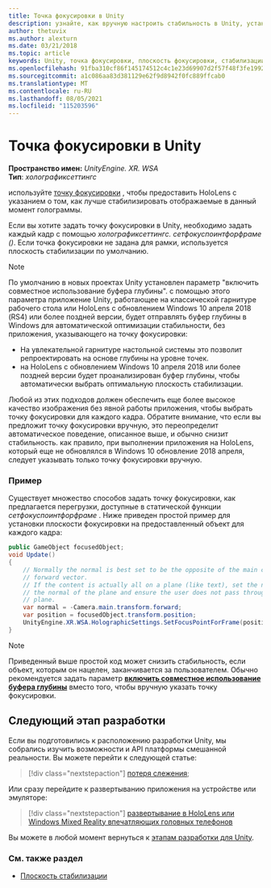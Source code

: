 ```yaml
---
title: Точка фокусировки в Unity
description: узнайте, как вручную настроить стабильность в Unity, установив точку фокусировки для HoloLens и Windows Mixed Reality иммерсивное гарнитуры.
author: thetuvix
ms.author: alexturn
ms.date: 03/21/2018
ms.topic: article
keywords: Unity, точка фокусировки, плоскость фокусировки, стабилизации плоскость, стабилизации точка, репроект, ЛСР, буфер глубины, гарнитура смешанной реальности, гарнитура Windows Mixed Reality, гарнитура виртуальной реальности
ms.openlocfilehash: 91fba310cf86f145174512c4c1e23d69907d2f57f48f3fe1992b417eb283235f
ms.sourcegitcommit: a1c086aa83d381129e62f9d8942f0fc889ffcab0
ms.translationtype: MT
ms.contentlocale: ru-RU
ms.lasthandoff: 08/05/2021
ms.locfileid: "115203596"
---
```

# <a name="focus-point-in-unity"></a>Точка фокусировки в Unity

**Пространство имен:** *UnityEngine. XR. WSA*<br>
**Тип**: *холографиксеттингс*

используйте [точку фокусировки](../platform-capabilities-and-apis/hologram-stability.md#reprojection) , чтобы предоставить HoloLens с указанием о том, как лучше стабилизировать отображаемые в данный момент голограммы.

Если вы хотите задать точку фокусировки в Unity, необходимо задать каждый кадр с помощью *холографиксеттингс. сетфокуспоинтфорфраме ()*. Если точка фокусировки не задана для рамки, используется плоскость стабилизации по умолчанию.

> [!NOTE]
> По умолчанию в новых проектах Unity установлен параметр "включить совместное использование буфера глубины".  с помощью этого параметра приложение Unity, работающее на классической гарнитуре рабочего стола или HoloLens с обновлением Windows 10 апреля 2018 (RS4) или более поздней версии, будет отправлять буфер глубины в Windows для автоматической оптимизации стабильности, без приложения, указывающего на точку фокусировки:
> * На увлекательной гарнитуре настольной системы это позволит репроектировать на основе глубины на уровне точек.
> * на HoloLens с обновлением Windows 10 апреля 2018 или более поздней версии будет проанализирован буфер глубины, чтобы автоматически выбрать оптимальную плоскость стабилизации.
>
> Любой из этих подходов должен обеспечить еще более высокое качество изображения без явной работы приложения, чтобы выбрать точку фокусировки для каждого кадра.  Обратите внимание, что если вы предложит точку фокусировки вручную, это переопределит автоматическое поведение, описанное выше, и обычно снизит стабильность.  как правило, при выполнении приложения на HoloLens, который еще не обновлялся в Windows 10 обновление 2018 апреля, следует указывать только точку фокусировки вручную.

### <a name="example"></a>Пример

Существует множество способов задать точку фокусировки, как предлагается перегрузки, доступные в статической функции *сетфокуспоинтфорфраме* . Ниже приведен простой пример для установки плоскости фокусировки на предоставленный объект для каждого кадра:

```cs
public GameObject focusedObject;
void Update()
{
    // Normally the normal is best set to be the opposite of the main camera's
    // forward vector.
    // If the content is actually all on a plane (like text), set the normal to
    // the normal of the plane and ensure the user does not pass through the
    // plane.
    var normal = -Camera.main.transform.forward;     
    var position = focusedObject.transform.position;
    UnityEngine.XR.WSA.HolographicSettings.SetFocusPointForFrame(position, normal);
}
```

> [!NOTE]
> Приведенный выше простой код может снизить стабильность, если объект, которым он нацелен, заканчивается за пользователем. Обычно рекомендуется задать параметр **[включить совместное использование буфера глубины](camera-in-unity.md#sharing-depth-buffers)** вместо того, чтобы вручную указать точку фокусировки.

## <a name="next-development-checkpoint"></a>Следующий этап разработки

Если вы подготовились к расположению разработки Unity, мы собрались изучить возможности и API платформы смешанной реальности. Вы можете перейти к следующей статье:

> [!div class="nextstepaction"]
> [потеря слежения](tracking-loss-in-unity.md);

Или сразу перейдите к развертыванию приложения на устройстве или эмуляторе:

> [!div class="nextstepaction"]
> [развертывание в HoloLens или Windows Mixed Reality впечатляющих головных телефонов](../platform-capabilities-and-apis/using-visual-studio.md)

Вы можете в любой момент вернуться к [этапам разработки для Unity](unity-development-overview.md#3-advanced-features).

### <a name="see-also"></a>См. также раздел

* [Плоскость стабилизации](../platform-capabilities-and-apis/hologram-stability.md#reprojection)
